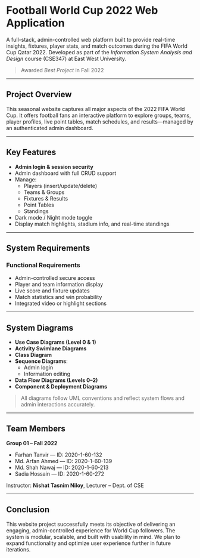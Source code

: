 # Football World Cup 2022 Web Application

A full-stack, admin-controlled web platform built to provide real-time insights, fixtures, player stats, and match outcomes during the FIFA World Cup Qatar 2022. Developed as part of the *Information System Analysis and Design* course (CSE347) at East West University.

> Awarded *Best Project* in Fall 2022

---

## Project Overview

This seasonal website captures all major aspects of the 2022 FIFA World Cup. It offers football fans an interactive platform to explore groups, teams, player profiles, live point tables, match schedules, and results—managed by an authenticated admin dashboard.

---

## Key Features

- **Admin login & session security**
- Admin dashboard with full CRUD support
- Manage:
  - Players (insert/update/delete)
  - Teams & Groups
  - Fixtures & Results
  - Point Tables
  - Standings
- Dark mode / Night mode toggle
- Display match highlights, stadium info, and real-time standings

---

## System Requirements

### Functional Requirements

- Admin-controlled secure access
- Player and team information display
- Live score and fixture updates
- Match statistics and win probability
- Integrated video or highlight sections

---

## System Diagrams

- **Use Case Diagrams (Level 0 & 1)**
- **Activity Swimlane Diagrams**
- **Class Diagram**
- **Sequence Diagrams**:
  - Admin login
  - Information editing
- **Data Flow Diagrams (Levels 0–2)**
- **Component & Deployment Diagrams**

> All diagrams follow UML conventions and reflect system flows and admin interactions accurately.

---

## Team Members

**Group 01 – Fall 2022**

- Farhan Tanvir — ID: 2020-1-60-132  
- Md. Arfan Ahmed — ID: 2020-1-60-139  
- Md. Shah Nawaj — ID: 2020-1-60-213  
- Sadia Hossain — ID: 2020-1-60-272

Instructor: **Nishat Tasnim Niloy**, Lecturer – Dept. of CSE

---

## Conclusion

This website project successfully meets its objective of delivering an engaging, admin-controlled experience for World Cup followers. The system is modular, scalable, and built with usability in mind. We plan to expand functionality and optimize user experience further in future iterations.
